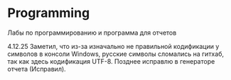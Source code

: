 # Programming
Лабы по программированию и программа для отчетов

4.12.25 Заметил, что из-за изначально не правильной кодификации у символов в консоли Windows, русские символы сломались на гитхаб, так как здесь кодификация UTF-8. Позднее исправлю в генераторе отчета (Исправил).
